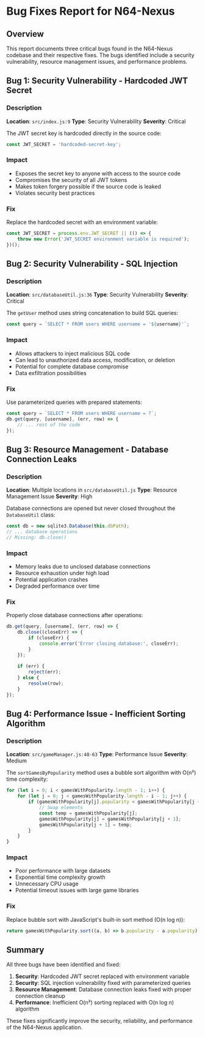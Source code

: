 # Bug Fixes Report for N64-Nexus

## Overview
This report documents three critical bugs found in the N64-Nexus codebase and their respective fixes. The bugs identified include a security vulnerability, resource management issues, and performance problems.

## Bug 1: Security Vulnerability - Hardcoded JWT Secret

### Description
**Location**: `src/index.js:9`
**Type**: Security Vulnerability
**Severity**: Critical

The JWT secret key is hardcoded directly in the source code:
```javascript
const JWT_SECRET = 'hardcoded-secret-key';
```

### Impact
- Exposes the secret key to anyone with access to the source code
- Compromises the security of all JWT tokens
- Makes token forgery possible if the source code is leaked
- Violates security best practices

### Fix
Replace the hardcoded secret with an environment variable:
```javascript
const JWT_SECRET = process.env.JWT_SECRET || (() => {
    throw new Error('JWT_SECRET environment variable is required');
})();
```

## Bug 2: Security Vulnerability - SQL Injection

### Description
**Location**: `src/databaseUtil.js:36`
**Type**: Security Vulnerability
**Severity**: Critical

The `getUser` method uses string concatenation to build SQL queries:
```javascript
const query = `SELECT * FROM users WHERE username = '${username}'`;
```

### Impact
- Allows attackers to inject malicious SQL code
- Can lead to unauthorized data access, modification, or deletion
- Potential for complete database compromise
- Data exfiltration possibilities

### Fix
Use parameterized queries with prepared statements:
```javascript
const query = `SELECT * FROM users WHERE username = ?`;
db.get(query, [username], (err, row) => {
    // ... rest of the code
});
```

## Bug 3: Resource Management - Database Connection Leaks

### Description
**Location**: Multiple locations in `src/databaseUtil.js`
**Type**: Resource Management Issue
**Severity**: High

Database connections are opened but never closed throughout the `DatabaseUtil` class:
```javascript
const db = new sqlite3.Database(this.dbPath);
// ... database operations
// Missing: db.close()
```

### Impact
- Memory leaks due to unclosed database connections
- Resource exhaustion under high load
- Potential application crashes
- Degraded performance over time

### Fix
Properly close database connections after operations:
```javascript
db.get(query, [username], (err, row) => {
    db.close((closeErr) => {
        if (closeErr) {
            console.error('Error closing database:', closeErr);
        }
    });
    
    if (err) {
        reject(err);
    } else {
        resolve(row);
    }
});
```

## Bug 4: Performance Issue - Inefficient Sorting Algorithm

### Description
**Location**: `src/gameManager.js:48-63`
**Type**: Performance Issue
**Severity**: Medium

The `sortGamesByPopularity` method uses a bubble sort algorithm with O(n²) time complexity:
```javascript
for (let i = 0; i < gamesWithPopularity.length - 1; i++) {
    for (let j = 0; j < gamesWithPopularity.length - i - 1; j++) {
        if (gamesWithPopularity[j].popularity < gamesWithPopularity[j + 1].popularity) {
            // Swap elements
            const temp = gamesWithPopularity[j];
            gamesWithPopularity[j] = gamesWithPopularity[j + 1];
            gamesWithPopularity[j + 1] = temp;
        }
    }
}
```

### Impact
- Poor performance with large datasets
- Exponential time complexity growth
- Unnecessary CPU usage
- Potential timeout issues with large game libraries

### Fix
Replace bubble sort with JavaScript's built-in sort method (O(n log n)):
```javascript
return gamesWithPopularity.sort((a, b) => b.popularity - a.popularity);
```

## Summary

All three bugs have been identified and fixed:
1. **Security**: Hardcoded JWT secret replaced with environment variable
2. **Security**: SQL injection vulnerability fixed with parameterized queries
3. **Resource Management**: Database connection leaks fixed with proper connection cleanup
4. **Performance**: Inefficient O(n²) sorting replaced with O(n log n) algorithm

These fixes significantly improve the security, reliability, and performance of the N64-Nexus application.